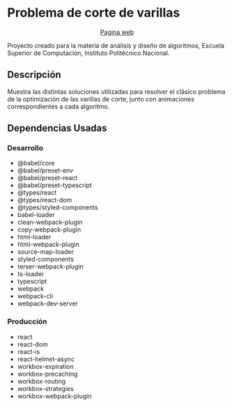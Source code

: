 # Problema de corte de varillas

<p align="center"><a href="https://algoritmo-corte-varillas.netlify.app/" target="_blank"> Pagina web </a> </p>
Proyecto creado para la materia de análisis y diseño de algoritmos,
Escuela Superior de Computación, Instituto Politécnico Nacional.

## Descripción

Muestra las distintas soluciones utilizadas para resolver el clásico
problema de la optimización de las varillas de corte, junto con animaciones correspondientes a cada algoritmo.

## Dependencias Usadas

### Desarrollo

<ul> 
  <li> @babel/core </li>
  <li> @babel/preset-env </li>
  <li> @babel/preset-react </li>
  <li> @babel/preset-typescript </li>
  <li> @types/react </li>
  <li> @types/react-dom </li>
  <li> @types/styled-components </li>
  <li> babel-loader </li>
  <li> clean-webpack-plugin </li>
  <li> copy-webpack-plugin </li>
  <li> html-loader </li>
  <li> html-webpack-plugin </li>
  <li> source-map-loader </li>
  <li> styled-components </li>
  <li> terser-webpack-plugin </li>
  <li> ts-loader </li>
  <li> typescript </li>
  <li> webpack </li>
  <li> webpack-cli </li>
  <li> webpack-dev-server </li>
</ul>

### Producción

<ul>
  <li> react </li>
  <li> react-dom </li>
  <li> react-is </li>
  <li> react-helmet-async </li>
  <li> workbox-expiration </li>
  <li> workbox-precaching </li>
  <li> workbox-routing </li>
  <li> workbox-strategies </li>
  <li> workbox-webpack-plugin </li>
</ul>

